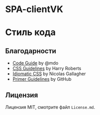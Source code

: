 # SPA-clientVK

# Стиль кода

## Благодарности

- [Code Guide](http://codeguide.co) by @mdo
- [CSS Guidelines](http://cssguidelin.es) by Harry Roberts
- [Idiomatic CSS](https://github.com/necolas/idiomatic-css) by Nicolas Gallagher
- [Primer Guidelines](https://styleguide.github.com/primer/principles/) by GitHub

## Лицензия

Лицензия MIT, смотрите файл `License.md`.
